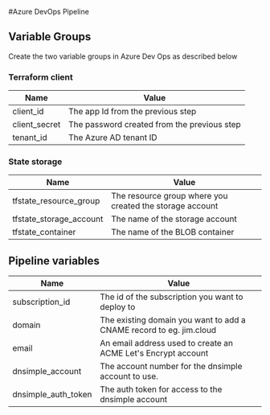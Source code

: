 #Azure DevOps Pipeline

## Variable Groups

Create the two variable groups in Azure Dev Ops as described below

### Terraform client

| Name          | Value                                       |
| ------------- | ------------------------------------------- |
| client_id     | The app Id from the previous step           |
| client_secret | The password created from the previous step |
| tenant_id     | The Azure AD tenant ID                      |

### State storage

| Name                       | Value                                                    |
| -------------------------- | -------------------------------------------------------- |
| tfstate_resource_group     | The resource group where you created the storage account |
| tfstate_storage_account    | The name of the storage account                          |
| tfstate_container          | The name of the BLOB container                           |

## Pipeline variables

| Name                | Value                                                               |
| ------------------- | ------------------------------------------------------------------- |
| subscription_id     | The id of the subscription you want to deploy to                    |
| domain              | The existing domain you want to add a CNAME record to eg. jim.cloud |
| email               | An email address used to create an ACME Let's Encrypt account       |
| dnsimple_account    | The account number for the dnsimple account to use.                 |
| dnsimple_auth_token | The auth token for access to the dnsimple account                   |